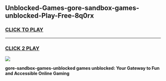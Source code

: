 
## Unblocked-Games-gore-sandbox-games-unblocked-Play-Free-8q0rx
<h3>
<a href="https://premium76.site?title=gore-sandbox-games-unblocked&ref=10A">CLICK TO PLAY</a></h3>
<hr>

<h3>
<a href="https://premium76.site?title=gore-sandbox-games-unblocked&ref=10A">CLICK 2 PLAY</a>
  
</h3>

<a href="https://premium76.site?title=gore-sandbox-games-unblocked&ref=10A"><img src="https://clearcache.store/games.png"></a>


**gore-sandbox-games-unblocked games unblocked: Your Gateway to Fun and Accessible Online Gaming**
